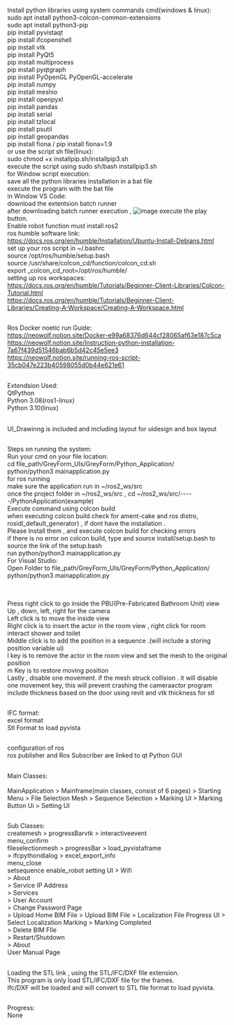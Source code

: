 Install python libraries using system commands cmd(windows & linux):<br>
sudo apt install python3-colcon-common-extensions <br>
sudo apt install python3-pip <br>
pip install pyvistaqt <br>
pip install ifcopenshell <br>
pip install vtk <br>
pip install PyQt5 <br>
pip install multiprocess <br>
pip install pyqtgraph <br>
pip install PyOpenGL PyOpenGL-accelerate <br>
pip install numpy <br>
pip install meshio <br>
pip install openpyxl <br>
pip install pandas <br>
pip install serial <br>
pip install tzlocal <br>
pip install psutil <br>
pip install geopandas <br>
pip install fiona / pip install fiona=1.9 <br>
or use the script sh file(linux): <br>
sudo chmod +x installpip.sh/installpip3.sh <br>
execute the script using sudo sh/bash installpip3.sh <br>
for Window script execution: <br>
save all the python libraries installation in a bat file <br>
execute the program with the bat file <br>
in Window VS Code: <br>
download the extentsion batch runner <br>
after downloading batch runner execution , ![image](https://github.com/user-attachments/assets/92b1a1da-7755-46cd-9e20-4acc39829f64) execute the play button.<br>
Enable robot function must install ros2 <br>
ros humble software link:<br>
https://docs.ros.org/en/humble/Installation/Ubuntu-Install-Debians.html <br>
set up your ros script in ~/.bashrc <br>
source /opt/ros/humble/setup.bash <br>
source /usr/share/colcon_cd/function/colcon_cd.sh <br>
export _colcon_cd_root=/opt/ros/humble/ <br>
setting up ros workspaces: <br>
https://docs.ros.org/en/humble/Tutorials/Beginner-Client-Libraries/Colcon-Tutorial.html <br>
https://docs.ros.org/en/humble/Tutorials/Beginner-Client-Libraries/Creating-A-Workspace/Creating-A-Workspace.html<br>

##
Ros Docker noetic run Guide:<br>
https://neowolf.notion.site/Docker-e99a68376d644cf28065af63e187c5ca <br>
https://neowolf.notion.site/Instruction-python-installation-7a67f439d51546bab6b5d42c45e5ee3<br>
https://neowolf.notion.site/running-ros-script-35cb047e223b40598055d0b44e621e61<br>


##
Extendsion Used:<br>
QtPython <br>
Python 3.08(ros1-linux) <br> 
Python 3.10(linux) <br><br>

UI_Drawinng is included and including layout for uidesign and box layout <br>

##
Steps on running the system:<br>
Run your cmd on your file location:<br>
cd file_path/GreyForm_UIs/GreyForm/Python_Application/<br>
python/python3 mainapplication.py<br>
for ros running<br>
make sure the application run in ~/ros2_ws/src<br>
once the project folder in ~/ros2_ws/src , cd ~/ros2_ws/src/-----/PythonApplication(example)<br>
Execute command using colcon build <br>
when executing colcon build check for ament-cake and ros distro, rosidl_default_generator) , if dont have the installation . <br>
Please Install them , and execute colcon build for checking errors <br>
if there is no error on colcon build, type and source install/setup.bash to source the link of the setup.bash <br>
run python/python3 mainapplication.py<br>
For Visual Studio: <br>
Open Folder to file_path/GreyForm_UIs/GreyForm/Python_Application/<br>
python/python3 mainapplication.py<br>
<br>

##
Press right click to go inside the PBU(Pre-Fabricated Bathroom Unit) view  <br>
Up , down, left, right for the camera <br>
Left click is to move the inside view <br>
Right click is to insert the actor in the room view , right click for room interact shower and toilet <br>
Middle click is to add the position in a sequence .(will include a storing position variable ui) <br>
l key is to remove the actor in the room view and set the mesh to the original position <br>
m Key is to restore moving position <br>
Lastly , disable one movement. if the mesh struck collision . it will disable one movement key, this will prevent crashing the cameraactor program <br>
include thickness based on the door using revit and vtk thickness for stl <br>

##
IFC format: <br>
excel format <br> 
Stl Format to load pyvista <br>

##
configuration of ros <br>
ros publisher and Ros Subscriber are linked to qt Python GUI<br>

##
Main Classes:<br>                               
MainApplication > Mainframe(main classes, consist of 6 pages) > Starting Menu > File Selection Mesh > Sequence Selection > Marking UI > Marking Button Ui > Setting UI

##
Sub Classes:<br>
createmesh > progressBarvtk > interactiveevent <br>
menu_confirm <br>
fileselectionmesh > progressBar                          > load_pyvistaframe <br>
                  > ifcpythondialog > excel_export_info                      <br>
menu_close <br>
setsequence 
enable_robot
setting UI > Wifi <br>
           > About <br>
           > Service IP Address <br>
           > Services <br>
           > User Account <br> > Change Password Page <br>
                               > Upload Home BIM File > Upload BIM File > Localization File Progress UI > Select Localization Marking > Marking Completed <br>
                                                      > Delete BIM FIle <br>
           > Restart/Shutdown <br>
           > About <br>
User Manual Page <br>

##
Loading the STL link , using the STL/IFC/DXF file extension. <br>
This program is only load STL/IFC/DXF file for the frames. <br>
Ifc/DXF will be loaded and will convert to STL file format to load pyvista. <br>

##
Progress: <br>
None
